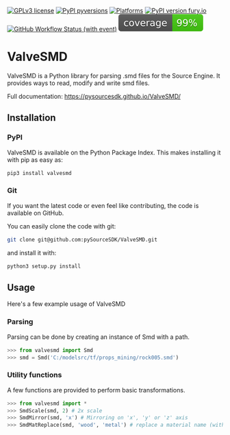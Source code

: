 [![GPLv3 license](https://img.shields.io/badge/License-GPLv3-blue.svg)](https://github.com/pySourceSDK/ValveSMD/blob/master/LICENSE.txt)
[![PyPI pyversions](https://img.shields.io/pypi/pyversions/valvesmd.svg)](https://pypi.python.org/pypi/valvesmd/)
[![Platforms](https://img.shields.io/badge/platform-Linux,_MacOS,_Windows-blue)]()
[![PyPI version fury.io](https://badge.fury.io/py/valvesmd.svg)](https://pypi.python.org/pypi/valvesmd/)
[![GitHub Workflow Status (with event)](https://github.com/pySourceSDK/ValveSMD/actions/workflows/tests.yml/badge.svg)]()
[![Test coverage](https://github.com/pySourceSDK/ValveSMD/blob/master/docs/source/coverage.svg "coverage")]()

# ValveSMD

ValveSMD is a Python library for parsing .smd files for the Source Engine. It provides ways to read, modify and write smd files.

Full documentation: https://pysourcesdk.github.io/ValveSMD/

## Installation

### PyPI

ValveSMD is available on the Python Package Index. This makes installing it with pip as easy as:

```bash
pip3 install valvesmd
```

### Git

If you want the latest code or even feel like contributing, the code is available on GitHub.

You can easily clone the code with git:

```bash
git clone git@github.com:pySourceSDK/ValveSMD.git
```

and install it with:

```bash
python3 setup.py install
```

## Usage

Here's a few example usage of ValveSMD

### Parsing

Parsing can be done by creating an instance of Smd with a path.

```python
>>> from valvesmd import Smd
>>> smd = Smd('C:/modelsrc/tf/props_mining/rock005.smd')
```

### Utility functions

A few functions are provided to perform basic transformations.

```python
>>> from valvesmd import *
>>> SmdScale(smd, 2) # 2x scale
>>> SmdMirror(smd, 'x') # Mirroring on 'x', 'y' or 'z' axis
>>> SmdMatReplace(smd, 'wood', 'metal') # replace a material name (without $cdmaterial and extension)
```
